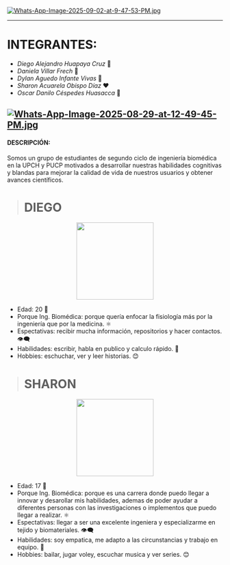 [![Whats-App-Image-2025-09-02-at-9-47-53-PM.jpg](https://i.postimg.cc/TP9jrYJr/Whats-App-Image-2025-09-02-at-9-47-53-PM.jpg)](https://postimg.cc/06zJvv3Q)

------------
#  **INTEGRANTES:**
- _Diego Alejandro Huapaya Cruz_ 💜
- _Daniela Villar Frech_ 💙
- _Dylan Aguedo Infante Vivas_ 💚
- _Sharon Acuarela Obispo Díaz_ ❤️
- _Oscar Danilo Céspedes Huasacca_ 🧡

[![Whats-App-Image-2025-08-29-at-12-49-45-PM.jpg](https://i.postimg.cc/hvxf12RH/Whats-App-Image-2025-08-29-at-12-49-45-PM.jpg)](https://postimg.cc/tnqqXtT5)
------------
#### **DESCRIPCIÓN:**
Somos un grupo de estudiantes de segundo ciclo de ingeniería biomédica en la UPCH y PUCP motivados a desarrollar nuestras habilidades cognitivas y blandas para mejorar la calidad de vida de nuestros usuarios y obtener avances científicos.
> # DIEGO
<p align="center">
  <img src="https://i.postimg.cc/Fzd9QprD/240b44f1-7a51-4739-b3fe-c7dbcb2c6ffd.jpg" width="180">
</p>

- Edad: 20 🧮
- Porque Ing. Biomédica: porque quería enfocar la fisiología más por la ingeniería que por la medicina. ⚛️
- Espectativas: recibir mucha información, repositorios y hacer contactos. 👁️‍🗨️
- Habilidades: escribir, habla en publico y calculo rápido. 🏅
- Hobbies: eschuchar, ver y leer historias. 😊

> # SHARON
<p align="center">
  <img src="https://i.postimg.cc/t4y9RTPj/9b77f1d9-9d4e-4924-8ef2-81864c0925a3.jpg" width="180">
</p>

- Edad: 17 🧮
- Porque Ing. Biomédica: porque es una carrera donde puedo llegar a innovar y desarollar mis habilidades, ademas de poder ayudar a diferentes personas con las investigaciones o implementos que puedo llegar a realizar. ⚛️
- Espectativas: llegar a ser una excelente ingeniera y especializarme en tejido y biomateriales. 👁️‍🗨️
- Habilidades: soy empatica, me adapto a las circunstancias y trabajo en equipo. 🏅
- Hobbies: bailar, jugar voley, escuchar musica y ver series. 😊
